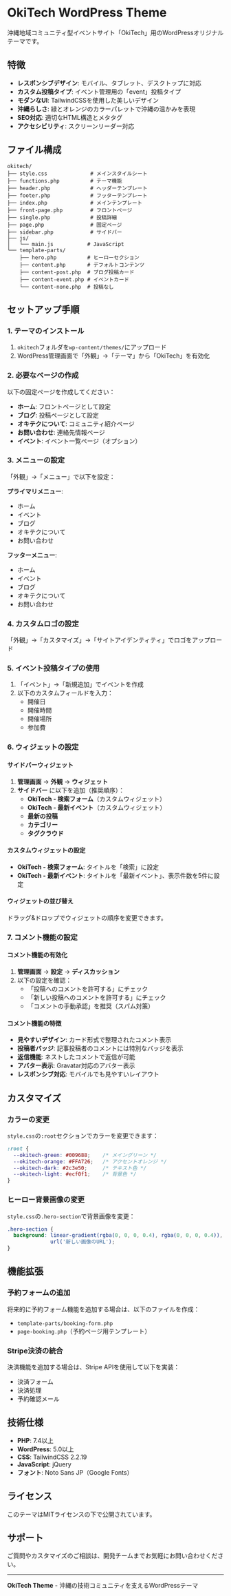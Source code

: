 # OkiTech WordPress Theme

沖縄地域コミュニティ型イベントサイト「OkiTech」用のWordPressオリジナルテーマです。

## 特徴

- **レスポンシブデザイン**: モバイル、タブレット、デスクトップに対応
- **カスタム投稿タイプ**: イベント管理用の「event」投稿タイプ
- **モダンなUI**: TailwindCSSを使用した美しいデザイン
- **沖縄らしさ**: 緑とオレンジのカラーパレットで沖縄の温かみを表現
- **SEO対応**: 適切なHTML構造とメタタグ
- **アクセシビリティ**: スクリーンリーダー対応

## ファイル構成

```
okitech/
├── style.css              # メインスタイルシート
├── functions.php          # テーマ機能
├── header.php             # ヘッダーテンプレート
├── footer.php             # フッターテンプレート
├── index.php              # メインテンプレート
├── front-page.php         # フロントページ
├── single.php             # 投稿詳細
├── page.php               # 固定ページ
├── sidebar.php            # サイドバー
├── js/
│   └── main.js           # JavaScript
└── template-parts/
    ├── hero.php          # ヒーローセクション
    ├── content.php       # デフォルトコンテンツ
    ├── content-post.php  # ブログ投稿カード
    ├── content-event.php # イベントカード
    └── content-none.php  # 投稿なし
```

## セットアップ手順

### 1. テーマのインストール

1. `okitech`フォルダを`wp-content/themes/`にアップロード
2. WordPress管理画面で「外観」→「テーマ」から「OkiTech」を有効化

### 2. 必要なページの作成

以下の固定ページを作成してください：

- **ホーム**: フロントページとして設定
- **ブログ**: 投稿ページとして設定
- **オキテクについて**: コミュニティ紹介ページ
- **お問い合わせ**: 連絡先情報ページ
- **イベント**: イベント一覧ページ（オプション）

### 3. メニューの設定

「外観」→「メニュー」で以下を設定：

**プライマリメニュー**:
- ホーム
- イベント
- ブログ
- オキテクについて
- お問い合わせ

**フッターメニュー**:
- ホーム
- イベント
- ブログ
- オキテクについて
- お問い合わせ

### 4. カスタムロゴの設定

「外観」→「カスタマイズ」→「サイトアイデンティティ」でロゴをアップロード

### 5. イベント投稿タイプの使用

1. 「イベント」→「新規追加」でイベントを作成
2. 以下のカスタムフィールドを入力：
   - 開催日
   - 開催時間
   - 開催場所
   - 参加費

### 6. ウィジェットの設定

#### サイドバーウィジェット
1. **管理画面** → **外観** → **ウィジェット**
2. **サイドバー** に以下を追加（推奨順序）：
   - **OkiTech - 検索フォーム**（カスタムウィジェット）
   - **OkiTech - 最新イベント**（カスタムウィジェット）
   - **最新の投稿**
   - **カテゴリー**
   - **タグクラウド**

#### カスタムウィジェットの設定
- **OkiTech - 検索フォーム**: タイトルを「検索」に設定
- **OkiTech - 最新イベント**: タイトルを「最新イベント」、表示件数を5件に設定

#### ウィジェットの並び替え
ドラッグ&ドロップでウィジェットの順序を変更できます。

### 7. コメント機能の設定

#### コメント機能の有効化
1. **管理画面** → **設定** → **ディスカッション**
2. 以下の設定を確認：
   - 「投稿へのコメントを許可する」にチェック
   - 「新しい投稿へのコメントを許可する」にチェック
   - 「コメントの手動承認」を推奨（スパム対策）

#### コメント機能の特徴
- **見やすいデザイン**: カード形式で整理されたコメント表示
- **投稿者バッジ**: 記事投稿者のコメントには特別なバッジを表示
- **返信機能**: ネストしたコメントで返信が可能
- **アバター表示**: Gravatar対応のアバター表示
- **レスポンシブ対応**: モバイルでも見やすいレイアウト

## カスタマイズ

### カラーの変更

`style.css`の`:root`セクションでカラーを変更できます：

```css
:root {
  --okitech-green: #009688;    /* メイングリーン */
  --okitech-orange: #FFA726;   /* アクセントオレンジ */
  --okitech-dark: #2c3e50;     /* テキスト色 */
  --okitech-light: #ecf0f1;    /* 背景色 */
}
```

### ヒーロー背景画像の変更

`style.css`の`.hero-section`で背景画像を変更：

```css
.hero-section {
  background: linear-gradient(rgba(0, 0, 0, 0.4), rgba(0, 0, 0, 0.4)), 
              url('新しい画像のURL');
}
```

## 機能拡張

### 予約フォームの追加

将来的に予約フォーム機能を追加する場合は、以下のファイルを作成：

- `template-parts/booking-form.php`
- `page-booking.php`（予約ページ用テンプレート）

### Stripe決済の統合

決済機能を追加する場合は、Stripe APIを使用して以下を実装：

- 決済フォーム
- 決済処理
- 予約確認メール

## 技術仕様

- **PHP**: 7.4以上
- **WordPress**: 5.0以上
- **CSS**: TailwindCSS 2.2.19
- **JavaScript**: jQuery
- **フォント**: Noto Sans JP（Google Fonts）

## ライセンス

このテーマはMITライセンスの下で公開されています。

## サポート

ご質問やカスタマイズのご相談は、開発チームまでお気軽にお問い合わせください。

---

**OkiTech Theme** - 沖縄の技術コミュニティを支えるWordPressテーマ 